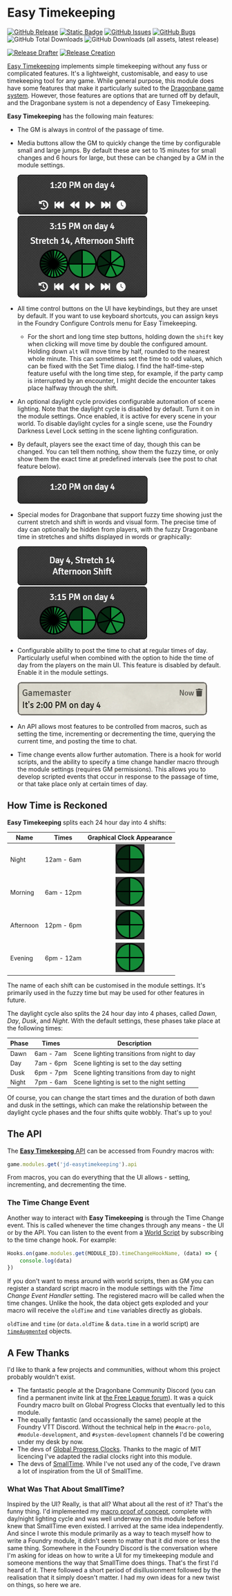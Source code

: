 # Easy Timekeeping

[![GitHub Release](https://img.shields.io/github/v/release/DC23/jd-easytimekeeping?label=Release&color=blue&logo=GitHub)](https://github.com/DC23/jd-easytimekeeping/releases/latest)
[![Static Badge](https://img.shields.io/badge/Foundry%20Version-v12+-orange?logo=foundry-virtual-tabletop)](https://foundryvtt.com/)
[![GitHub Issues](https://img.shields.io/github/issues-raw/DC23/jd-easytimekeeping?label=Tasks&logo=GitHub)](https://github.com/DC23/jd-easytimekeeping/issues)
[![GitHub Bugs](https://img.shields.io/github/issues-raw/DC23/jd-easytimekeeping/bug?logo=GitHub&label=Bugs&color=red)](https://github.com/DC23/jd-easytimekeeping/issues?q=is%3Aopen+is%3Aissue+label%3Abug)
![GitHub Total Downloads](https://img.shields.io/github/downloads/DC23/jd-easytimekeeping/total?logo=GitHub&label=Downloads)
![GitHub Downloads (all assets, latest release)](https://img.shields.io/github/downloads/DC23/jd-easytimekeeping/latest/total?logo=GitHub&label=Downloads%3A%20Latest)

[![Release Drafter](https://github.com/DC23/jd-easytimekeeping/actions/workflows/release-drafter.yml/badge.svg)](https://github.com/DC23/jd-easytimekeeping/actions/workflows/release-drafter.yml)
[![Release Creation](https://github.com/DC23/jd-easytimekeeping/actions/workflows/release-creation.yml/badge.svg)](https://github.com/DC23/jd-easytimekeeping/actions/workflows/release-creation.yml)

[Easy Timekeeping](https://foundryvtt.com/packages/jd-easytimekeeping) implements simple timekeeping without any fuss or complicated features. It's a lightweight, customisable, and easy to use timekeeping tool for any game. While general purpose, this module does have some features that make it particularly suited to the [Dragonbane game system](https://foundryvtt.com/packages/dragonbane). However, those features are options that are turned off by default, and the Dragonbane system is not a dependency of Easy Timekeeping.

**Easy Timekeeping** has the following main features:

- The GM is always in control of the passage of time.

- Media buttons allow the GM to quickly change the time by configurable small and large jumps. By default these are set to 15 minutes for small changes and 6 hours for large, but these can be changed by a GM in the module settings.

    ![Default GM UI](./documentation/img/gm-default-ui.png)
    ![GM all UI](./documentation/img/gm-all-ui.png)

- All time control buttons on the UI have keybindings, but they are unset by default. If you want to use keyboard shortcuts, you can assign keys in the Foundry Configure Controls menu for Easy Timekeeping.
  - For the short and long time step buttons, holding down the `shift` key when clicking will move time by double the configured amount. Holding down `alt` will move time by half, rounded to the nearest whole minute. This can sometimes set the time to odd values, which can be fixed with the Set Time dialog. I find the half-time-step feature useful with the long time step, for example, if the party camp is interrupted by an encounter, I might decide the encounter takes place halfway through the shift.

- An optional daylight cycle provides configurable automation of scene lighting. Note that the daylight cycle is disabled by default. Turn it on in the module settings. Once enabled, it is active for every scene in your world. To disable daylight cycles for a single scene, use the Foundry Darkness Level Lock setting in the scene lighting configuration.

- By default, players see the exact time of day, though this can be changed. You can tell them nothing, show them the fuzzy time, or only show them the exact time at predefined intervals (see the post to chat feature below).

    ![Default player UI](./documentation/img/player-default-ui.png)

- Special modes for Dragonbane that support fuzzy time showing just the current stretch and shift in words and visual form. The precise time of day can optionally be hidden from players, with the fuzzy Dragonbane time in stretches and shifts displayed in words or graphically:

    ![Player view of Dragonbane text-based fuzzy time](./documentation/img/player-fuzzy-dragonbane.png)
    ![Player view of Dragonbane graphical fuzzy time with exact time](./documentation/img/player-dragonbane-graphical.png)

- Configurable ability to post the time to chat at regular times of day. Particularly useful when combined with the option to hide the time of day from the players on the main UI. This feature is disabled by default. Enable it in the module settings.

    ![Time of day chat](./documentation/img/chat.png)

- An API allows most features to be controlled from macros, such as setting the time, incrementing or decrementing the time, querying the current time, and posting the time to chat.

- Time change events allow further automation. There is a hook for world scripts, and the ability to specify a time change handler macro through the module settings (requires GM permissions). This allows you to develop scripted events that occur in response to the passage of time, or that take place only at certain times of day.

## How Time is Reckoned

**Easy Timekeeping** splits each 24 hour day into 4 shifts:

| Name | Times | Graphical Clock Appearance |
| ---  | :--------: | :---: |
| Night| 12am - 6am | ![circular clock with 4 filled segments](./documentation/img/night-clock.png) |
| Morning| 6am - 12pm | ![circular clock with 1 filled segments](./documentation/img/morning-clock.png) |
| Afternoon| 12pm - 6pm | ![circular clock with 2 filled segments](./documentation/img/afternoon-clock.png) |
| Evening| 6pm - 12am | ![circular clock with 3 filled segments](./documentation/img/evening-clock.png) |

The name of each shift can be customised in the module settings. It's primarily used in the fuzzy time but may be used
for other features in future.

The daylight cycle also splits the 24 hour day into 4 phases, called *Dawn*, *Day*, *Dusk*, and *Night*. With the default settings, these phases take place at the following times:

| Phase | Times | Description |
| ----- | ----- | ----------- |
| Dawn | 6am - 7am | Scene lighting transitions from night to day |
| Day | 7am - 6pm | Scene lighting is set to the day setting |
| Dusk | 6pm - 7pm | Scene lighting transitions from day to night |
| Night | 7pm - 6am | Scene lighting is set to the night setting |

Of course, you can change the start times and the duration of both dawn and dusk in the settings, which can make the relationship between the daylight cycle phases and the four shifts quite wobbly. That's up to you!

## The API

The [**Easy Timekeeping** API](./documentation/timekeeper.md) can be accessed from Foundry macros with:

```js
game.modules.get('jd-easytimekeeping').api
```

From macros, you can do everything that the UI allows - setting, incrementing, and decrementing the time.

### The Time Change Event

Another way to interact with **Easy Timekeeping** is through the Time Change event. This is called whenever the time changes through any means - the UI or by the API. You can listen to the event from a [World Script](https://foundryvtt.wiki/en/basics/world-scripts) by subscribing to the time change hook. For example:

```js
Hooks.on(game.modules.get(MODULE_ID).timeChangeHookName, (data) => {
    console.log(data)
})
```

If you don't want to mess around with world scripts, then as GM you can register a standard script macro in the module settings with the *Time Change Event Handler* setting. The registered macro will be called when the time changes. Unlike the hook, the data object gets exploded and your macro will receive the `oldTime` and `time` variables directly as globals.

`oldTime` and `time` (or `data.oldTime` & `data.time` in a world script) are [`timeAugmented`](./documentation/timekeeper.md#timeaugmented) objects.

## A Few Thanks

I'd like to thank a few projects and communities, without whom this project probably wouldn't exist.

- The fantastic people at the Dragonbane Community Discord (you can find a permanent invite link at [the Free League forum](https://forum.frialigan.se/viewtopic.php?t=12039)). It was a quick Foundry macro built on Global Progress Clocks that eventually led to this module.
- The equally fantastic (and occassionally the same) people at the Foundry VTT Discord. Without the technical help in the `#macro-polo`, `#module-development`, and `#system-development` channels I'd be cowering under my desk by now.
- The devs of [Global Progress Clocks](https://github.com/CarlosFdez/global-progress-clocks). Thanks to the magic of MIT licencing I've adapted the radial clocks right into this module.
- The devs of [SmallTime](https://github.com/unsoluble/smalltime). While I've not used any of the code, I've drawn a lot of inspiration from the UI of SmallTime.

### What Was That About SmallTime?

Inspired by the UI? Really, is that all? What about all the rest of it? That's the funny thing. I'd implemented my [macro proof of concept](https://github.com/DC23/foundry-macros/blob/main/dbtime/dbtime-readme.md), complete with day/night lighting cycle and was well underway on this module before I knew that SmallTime even existed. I arrived at the same idea independently. And since I wrote this module primarily as a way to teach myself how to write a Foundry module, it didn't seem to matter that it did more or less the same thing. Somewhere in the Foundry Discord is the conversation where I'm asking for ideas on how to write a UI for my timekeeping module and someone mentions the way that SmallTime does things. That's the first I'd heard of it. There followed a short period of disillusionment followed by the realisation that it simply doesn't matter. I had my own ideas for a new twist on things, so here we are.
